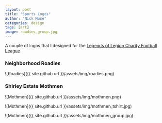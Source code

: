 ```yaml
---
layout: post
title: "Sports Logos"
author: "Nick Muse"
categories: design
tags: [art]
image: roadies_group.jpg
---
```


A couple of logos that I designed for the [Legends of Legion Charity Football League](https://legendsoflegion.com)

### Neighborhood Roadies

![Roadies]({{ site.github.url }}/assets/img/roadies.png)

### Shirley Estate Mothmen

![Mothmen]({{ site.github.url }}/assets/img/mothmen.png)

![Mothmen]({{ site.github.url }}/assets/img/mothmen_tshirt.jpg)

![Mothmen]({{ site.github.url }}/assets/img/mothmen_group.jpg)
